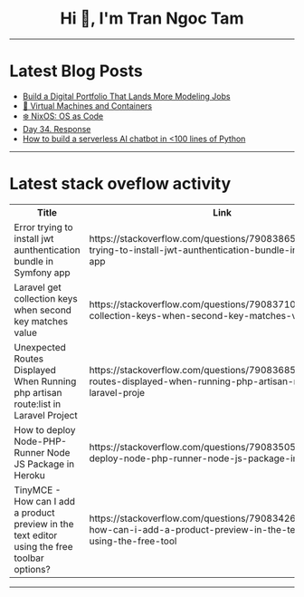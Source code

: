 <h1 align="center">Hi 👋, I'm Tran Ngoc Tam</h1>

---

# Latest Blog Posts 
<!-- BLOG-POST-LIST:START -->
- [Build a Digital Portfolio That Lands More Modeling Jobs](https://dev.to/christianrollo/build-a-digital-portfolio-that-lands-more-modeling-jobs-o5a)
- [🤖 Virtual Machines and Containers](https://dev.to/spirizeon/virtual-machines-and-containers-3h47)
- [❄️ NixOS: OS as Code](https://dev.to/spirizeon/nixos-os-as-code-2h6d)
- [Day 34. Response](https://dev.to/kiolk/day-34-response-1bc5)
- [How to build a serverless AI chatbot in &lt;100 lines of Python](https://dev.to/dbos/how-to-build-a-serverless-ai-chatbot-in-100-lines-of-python-2m2)
<!-- BLOG-POST-LIST:END -->

---

# Latest stack oveflow activity
<table>
  <tr><th>Title</th><th>Link</th></tr>
  <!-- STACKOVERFLOW:START --><tr><td>Error trying to install jwt aunthentication bundle in Symfony app</td><td>https://stackoverflow.com/questions/79083865/error-trying-to-install-jwt-aunthentication-bundle-in-symfony-app</td></tr><tr><td>Laravel get collection keys when second key matches value</td><td>https://stackoverflow.com/questions/79083710/laravel-get-collection-keys-when-second-key-matches-value</td></tr><tr><td>Unexpected Routes Displayed When Running php artisan route:list in Laravel Project</td><td>https://stackoverflow.com/questions/79083685/unexpected-routes-displayed-when-running-php-artisan-routelist-in-laravel-proje</td></tr><tr><td>How to deploy Node-PHP-Runner Node JS Package in Heroku</td><td>https://stackoverflow.com/questions/79083505/how-to-deploy-node-php-runner-node-js-package-in-heroku</td></tr><tr><td>TinyMCE - How can I add a product preview in the text editor using the free toolbar options?</td><td>https://stackoverflow.com/questions/79083426/tinymce-how-can-i-add-a-product-preview-in-the-text-editor-using-the-free-tool</td></tr><!-- STACKOVERFLOW:END -->
</table>

---


